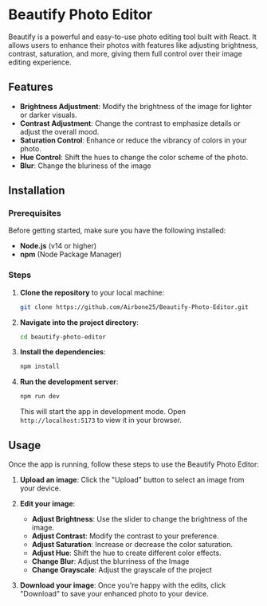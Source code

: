 # Beautify Photo Editor

Beautify is a powerful and easy-to-use photo editing tool built with React. It allows users to enhance their photos with features like adjusting brightness, contrast, saturation, and more, giving them full control over their image editing experience.

## Features

- **Brightness Adjustment**: Modify the brightness of the image for lighter or darker visuals.
- **Contrast Adjustment**: Change the contrast to emphasize details or adjust the overall mood.
- **Saturation Control**: Enhance or reduce the vibrancy of colors in your photo.
- **Hue Control**: Shift the hues to change the color scheme of the photo.
- **Blur**: Change the bluriness of the image

## Installation

### Prerequisites

Before getting started, make sure you have the following installed:
- **Node.js** (v14 or higher)
- **npm** (Node Package Manager)

### Steps

1. **Clone the repository** to your local machine:
    ```bash
    git clone https://github.com/Airbone25/Beautify-Photo-Editor.git
    ```

2. **Navigate into the project directory**:
    ```bash
    cd beautify-photo-editor
    ```

3. **Install the dependencies**:
    ```bash
    npm install
    ```

4. **Run the development server**:
    ```bash
    npm run dev
    ```

   This will start the app in development mode. Open `http://localhost:5173` to view it in your browser.

## Usage

Once the app is running, follow these steps to use the Beautify Photo Editor:

1. **Upload an image**: Click the "Upload" button to select an image from your device.

2. **Edit your image**:
    - **Adjust Brightness**: Use the slider to change the brightness of the image.
    - **Adjust Contrast**: Modify the contrast to your preference.
    - **Adjust Saturation**: Increase or decrease the color saturation.
    - **Adjust Hue**: Shift the hue to create different color effects.
    - **Change Blur**: Adjust the blurriness of the Image 
    - **Change Grayscale**: Adjust the grayscale of the project

4. **Download your image**: Once you're happy with the edits, click "Download" to save your enhanced photo to your device.

